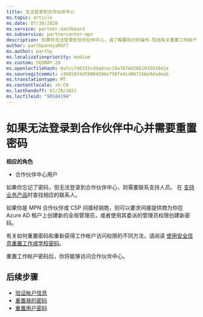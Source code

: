 ```yaml
---
title: 无法登录到合作伙伴中心
ms.topic: article
ms.date: 07/30/2020
ms.service: partner-dashboard
ms.subservice: partnercenter-mpn
description: 如果你无法登录到合作伙伴中心，请了解要执行的操作-包括有关重置工作帐户密码或学校帐户密码的信息（如果你忘记了密码）。
author: parthpandyaMSFT
ms.author: parthp
ms.localizationpriority: medium
ms.custom: SEOMAY.20
ms.openlocfilehash: 0a7cc7d6335cdda0cec19a7676d2b6103592842e
ms.sourcegitcommit: c46658f4d70004596e758fe4cd8671b6e9dadeab
ms.translationtype: MT
ms.contentlocale: zh-CN
ms.lasthandoff: 01/20/2021
ms.locfileid: "98584194"
---
```

# <a name="if-you-cant-sign-into-partner-center-and-need-to-reset-your-password"></a>如果无法登录到合作伙伴中心并需要重置密码

**相应的角色**

- 合作伙伴中心用户

如果你忘记了密码，但无法登录到合作伙伴中心，则需要联系支持人员。 在 [支持业务产品](/microsoft-365/admin/contact-support-for-business-products)时查找相应的联系人。 

如果你是 MPN 合作伙伴或 CSP 间接经销商，则可以要求间接提供商为你在 Azure AD 租户上创建新的全局管理员，或者使用其委派的管理员权限创建新密码。 

有关如何重置密码和重新获得工作帐户访问权限的不同方法，请阅读 [使用安全信息重置工作或学校密码](/azure/active-directory/user-help/active-directory-passwords-update-your-own-password#how-to-change-your-password)。

重置工作帐户密码后，你将能够访问合作伙伴中心。 

## <a name="next-steps"></a>后续步骤

- [验证帐户信息](verification-responses.md)
- [重置我的密码](reset-my-pasword.md)
- [重置用户密码](reset-a-user-password.md)